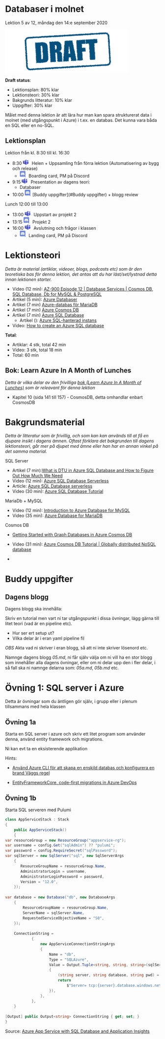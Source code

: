 # Databaser i molnet

Lektion 5 av 12, måndag den 14:e september 2020

![Draft](/assets/images/draft.png)

**Draft status**:

* Lektionsplan: 80% klar
* Lektionsteori: 30% klar
* Bakgrunds litteratur: 10% klar
* Uppgifter: 30% klar

Målet med denna lektion är att lära hur man kan spara strukturerat data i molnet (med utgångspunkt i Azure) i t.ex. en databas. Det kunna vara båda en SQL eller en no-SQL.

## Lektionsplan
Lektion från kl. 8:30 till kl. 16:30

* 8:30 <img style="margin-right:0.5em;" src="assets/images/teams18.png"  alt="Teams"/> Helen + Uppsamling från förra lektion (Automatisering av bygg och release)
  * <img style="margin-right:0.5em;" src="assets/images/discord18.png" alt="Discord"/> Boarding card, PM på Discord
* 9:15 <img style="margin-right:0.5em;" src="assets/images/teams18.png"  alt="Teams"/> Presentation av dagens teori: 
  * Databaser
* 10:00 <img style="margin-right:0.5em;" src="assets/images/discord18.png" alt="Discord"/>[Buddy uppgifter](#Buddy uppgifter) + blogg review

Lunch 12:00 till 13:00

* 13:00 <img style="margin-right:0.5em;" src="assets/images/teams18.png" alt="Teams"/> Uppstart av projekt 2
* 13:15 <img style="margin-right:0.5em;" src="assets/images/discord18.png" alt="Discord"/> Projekt 2
* 16:00 <img style="margin-right:0.5em;" src="assets/images/teams18.png" alt="Teams"/> Avslutning och frågor i klassen
  * <img style="margin-right:0.5em;" src="assets/images/discord18.png" alt="Discord"/> Landing card, PM på Discord

# Lektionsteori
*Detta är material (artiklar, videoer, blogs, podcasts etc) som är den teoretiska bas för denna lektion, det antas att du har läst/set/lystnad detta innan lektionen starter.*

* Video (12 min): [AZ-900 Episode 12 | Database Services | Cosmos DB, SQL Database, Db for MySQL & PostgreSQL](https://www.youtube.com/watch?v=RqD4nMyBazU)
* Artikel (5 min): [Azure Databaser](https://azure.microsoft.com/sv-se/product-categories/databases/)
* Artikel (7 min) [Azure-databas för MariaDB](https://azure.microsoft.com/sv-se/services/mariadb/)
* Artikel (7 min) [Azure Cosmos DB](https://azure.microsoft.com/sv-se/services/cosmos-db/)
* Artikel (7 min) [Azure SQL Database](https://azure.microsoft.com/sv-se/services/sql-database/)
  * Artikel (): [Azure SQL-hanterad instans](https://azure.microsoft.com/sv-se/services/azure-sql/sql-managed-instance/)
* Video: [How to create an Azure SQL database](https://www.youtube.com/watch?v=p7X8lH_XMtI)

**Total**:

- Artiklar: 4 stk, total 42 min
- Video: 3 stk, total 18 min
- Total: 60 min

## Bok: Learn Azure In A Month of Lunches

*Detta är vilka delar av den frivilliga [bok (Learn Azure In A Month of Lunches)](info_learningmaterial.md) som är releavant för denna lektion*

* Kapitel 10 (sida 141 till 157) - CosmosDB, detta omhandlar enbart CosmosDB

# Bakgrundsmaterial

*Detta är litteratur som är frivillig, och som kan kan används till at få en djupare insikt i dagens ämnen. Oftast förklara det bakgrunden till dagens lektionsteori, går mer på djupet med ämne eller han har en annan vinkel på det samma material.*

SQL Server

* Artikel (7 min):[What is DTU in Azure SQL Database and How to Figure Out How Much We Need](https://www.spotlightcloud.io/blog/what-is-dtu-in-azure-sql-database-and-how-much-do-we-need)
* Video (12 min): [Azure SQL Database Serverless](https://www.youtube.com/watch?v=2ykwUOfEPoU)
* Article: [Azure SQL Database serverless](https://docs.microsoft.com/en-us/azure/azure-sql/database/serverless-tier-overview)
* Video (30 min): [Azure SQL Database Tutorial](https://www.youtube.com/watch?v=BgvEOkcR0Wk)

MariaDb + MySQL

* Video (12 min): [Introduction to Azure Database for MySQL](https://www.youtube.com/watch?v=F66qd93h-1I)
* Video (35 min): [Azure Database for MariaDB](https://www.youtube.com/watch?v=FVG_l-ucS_U)

Cosmos DB

* [Getting Started with Graph Databases in Azure Cosmos DB](https://towardsdatascience.com/getting-started-with-graph-databases-in-azure-cosmos-db-cbfbf708cda5)

* Video (31 min): [Azure Cosmos DB Tutorial | Globally distributed NoSQL database](https://www.youtube.com/watch?v=R_Fi59j6BMo)

* 

  

# Buddy uppgifter

## Dagens blogg

Dagens blogg ska innehålla:

Skriv en tutorial men vart ni tar utgångspunkt i dissa övningar, lägg gärna till litet teori (vad är en pipeline etc).

* Hur ser ert setup ut?
* Vilka delar är i eran yaml pipeline fil

*OBS* Akta vad ni skriver i eran blogg, så att ni inte skriver lösenord etc.

Namnge dagens blogg *05.md*, ni får själv välja om ni vill ha en stor blogg som innehåller alla dagens övningar, eller om ni delar upp den i fler delar, i så fall ska ni namnge delarna som: *05a.md*, *05b.md* etc.

# Övning 1: SQL server i Azure

Detta är övningar som du äntligen gör själv, i grupp eller i plenum tillsammans med hela klassen

## Övning 1a

Starta en SQL server i azure och skriv ett litet program som använder denna, använd entity framework och migrations.

Ni kan evt ta en eksisterende applikation

Hints:

* [Använd Azure CLI för att skapa en enskild databas och konfigurera en brand Väggs regel](https://docs.microsoft.com/sv-se/azure/azure-sql/database/scripts/create-and-configure-database-cli)

* [EntityFrameworkCore, code-first migrations in Azure DevOps](https://medium.com/vx-company/entityframeworkcore-code-first-migrations-in-azure-devops-b5eb845fce18)

## Övning 1b

Starta SQL serveren med Pulumi

```csharp
class AppServiceStack : Stack
{
    public AppServiceStack()
    {
var resourceGroup = new ResourceGroup("appservice-rg");        
var username = config.Get("sqlAdmin") ?? "pulumi";
var password = config.RequireSecret("sqlPassword");
var sqlServer = new SqlServer("sql", new SqlServerArgs
    {
       ResourceGroupName = resourceGroup.Name,
       AdministratorLogin = username,
       AdministratorLoginPassword = password,
       Version = "12.0",
    });

var database = new Database("db", new DatabaseArgs
    {
        ResourceGroupName = resourceGroup.Name,
        ServerName = sqlServer.Name,
        RequestedServiceObjectiveName = "S0",
    });
    
    ConnectionString =
            {
                new AppServiceConnectionStringArgs
                {
                    Name = "db",
                    Type = "SQLAzure",
                    Value = Output.Tuple<string, string, string>(sqlServer.Name, database.Name, password).Apply(t =>
                    {
                        (string server, string database, string pwd) = t;
                        return
                            $"Server= tcp:{server}.database.windows.net;initial catalog={database};userID={username};password={pwd};Min Pool Size=0;Max Pool Size=30;Persist Security Info=true;";
                    }),
                },
            },
    }
    
[Output] public Output<string> ConnectionString { get; set; }
}
```

Source: [Azure App Service with SQL Database and Application Insights](https://github.com/pulumi/examples/blob/master/azure-cs-appservice/AppServiceStack.cs)

